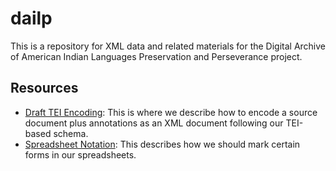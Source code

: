 # dailp
This is a repository for XML data and related materials for the Digital Archive of American Indian Languages Preservation and Perseverance project. 

## Resources
- [Draft TEI
  Encoding](https://docs.google.com/document/d/19c_9KZw204aURzuo4f3kSQ8akNOlP-Cvq6L5JgtiOAw/edit#heading=h.3n95x3ez0syx):
  This is where we describe how to encode a source document plus annotations as an XML document following our TEI-based schema.
- [Spreadsheet Notation](encoder/readme.md): This describes how we should mark certain forms in our spreadsheets.
